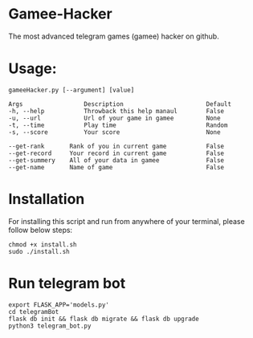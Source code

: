 # Gamee-Hacker
The most advanced telegram games (gamee) hacker on github.

# Usage:
```
gameeHacker.py [--argument] [value]

Args                 Description                       Default
-h, --help           Throwback this help manaul        False
-u, --url            Url of your game in gamee         None
-t, --time           Play time                         Random
-s, --score   	     Your score                        None

--get-rank       Rank of you in current game           False
--get-record     Your record in current game           False
--get-summery    All of your data in gamee             False 
--get-name       Name of game                          False 

```

# Installation
For installing this script and run from anywhere of your terminal, please follow below steps:
```
chmod +x install.sh
sudo ./install.sh
```

# Run telegram bot
```
export FLASK_APP='models.py'
cd telegramBot
flask db init && flask db migrate && flask db upgrade
python3 telegram_bot.py
```
